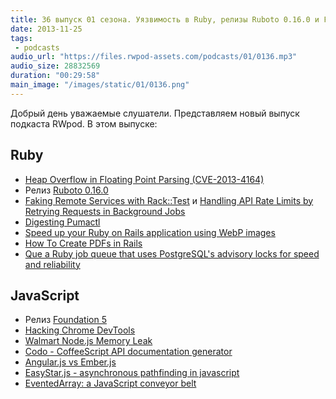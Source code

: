 ```yaml
---
title: 36 выпуск 01 сезона. Уязвимость в Ruby, релизы Ruboto 0.16.0 и Foundation 5, Walmart Node.js Memory Leak и прочее
date: 2013-11-25
tags:
 - podcasts
audio_url: "https://files.rwpod-assets.com/podcasts/01/0136.mp3"
audio_size: 28832569
duration: "00:29:58"
main_image: "/images/static/01/0136.png"
---
```


Добрый день уважаемые слушатели. Представляем новый выпуск подкаста RWpod. В этом выпуске:

## Ruby

 - [Heap Overflow in Floating Point Parsing (CVE-2013-4164)](https://www.ruby-lang.org/en/news/2013/11/22/heap-overflow-in-floating-point-parsing-cve-2013-4164/)
 - Релиз [Ruboto 0.16.0](http://ruboto.org/2013/11/23/Ruboto-0.16.0-release-doc.html)
 - [Faking Remote Services with Rack::Test](http://robots.thoughtbot.com/faking-remote-services-with-rack-test/) и [Handling API Rate Limits by Retrying Requests in Background Jobs](http://robots.thoughtbot.com/handling-api-rate-limits/)
 - [Digesting Pumactl](http://ruby-journal.com/digesting-pumactl/)
 - [Speed up your Ruby on Rails application using WebP images](http://leopard.in.ua/2013/11/23/rails-and-webp/)
 - [How To Create PDFs in Rails](http://viget.com/extend/how-to-create-pdfs-in-rails)
 - [Que a Ruby job queue that uses PostgreSQL's advisory locks for speed and reliability](https://github.com/chanks/que)

## JavaScript

 - Релиз [Foundation 5](http://foundation.zurb.com/)
 - [Hacking Chrome DevTools](https://medium.com/p/8c8896f5cef3)
 - [Walmart Node.js Memory Leak](http://www.joyent.com/blog/walmart-node-js-memory-leak)
 - [Codo - CoffeeScript API documentation generator](https://github.com/coffeedoc/codo)
 - [Angular.js vs Ember.js](https://docs.google.com/presentation/d/1e0z1pT9JuEh8G5DOtib6XFDHK0GUFtrZrU3IfxJynaA/preview?sle=true#slide=id.p)
 - [EasyStar.js - asynchronous pathfinding in javascript](http://www.easystarjs.com/)
 - [EventedArray: a JavaScript conveyor belt](http://darrenknewton.com/2013/11/16/evented-arrays-a-javascript-conveyor-belt/)

